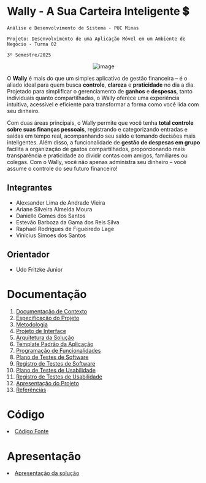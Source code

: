 # Wally - A Sua Carteira Inteligente 💲

`Análise e Desenvolvimento de Sistema - PUC Minas`

`Projeto: Desenvolvimento de uma Aplicação Móvel em um Ambiente de Negócio - Turma 02`

`3º Semestre/2025`

<div align="center">

![image](https://github.com/user-attachments/assets/1dfe0158-3208-401a-b55d-bc164f5ec9d8)

</div>


O **Wally** é mais do que um simples aplicativo de gestão financeira – é o aliado ideal para quem busca **controle**, **clareza** e **praticidade** no dia a dia. 
Projetado para simplificar o gerenciamento de **ganhos** e **despesas**, tanto individuais quanto compartilhadas, o Wally oferece uma experiência intuitiva, acessível e eficiente para transformar a forma como você lida com seu dinheiro. </br>

Com duas áreas principais, o Wally permite que você tenha **total controle sobre suas finanças pessoais**, registrando e categorizando entradas e saídas em tempo real, acompanhando seu saldo e tomando decisões mais inteligentes. Além disso, a funcionalidade de **gestão de despesas em grupo** facilita a organização de gastos compartilhados, proporcionando mais transparência e praticidade ao dividir contas com amigos, familiares ou colegas. Com o Wally, você não apenas administra seu dinheiro – você assume o controle do seu futuro financeiro! 

## Integrantes

* Alexsander Lima de Andrade Vieira
* Ariane Silveira Almeida Moura
* Danielle Gomes dos Santos
* Estevão Barboza da Gama dos Reis Silva
* Raphael Rodrigues de Figueiredo Lage
* Vinicius Simoes dos Santos

## Orientador

* Udo Fritzke Junior

<!--
## Instruções de utilização

Assim que a primeira versão do sistema estiver disponível, deverá complementar com as instruções de utilização. Descreva como instalar eventuais dependências e como executar a aplicação. 
-->

# Documentação

<ol>
<li><a href="docs/01-Documentação de Contexto.md"> Documentação de Contexto</a></li>
<li><a href="docs/02-Especificação do Projeto.md"> Especificação do Projeto</a></li>
<li><a href="docs/03-Metodologia.md"> Metodologia</a></li>
<li><a href="docs/04-Projeto de Interface.md"> Projeto de Interface</a></li>
<li><a href="docs/05-Arquitetura da Solução.md"> Arquitetura da Solução</a></li>
<li><a href="docs/06-Template Padrão da Aplicação.md"> Template Padrão da Aplicação</a></li>
<li><a href="docs/07-Programação de Funcionalidades.md"> Programação de Funcionalidades</a></li>
<li><a href="docs/08-Plano de Testes de Software.md"> Plano de Testes de Software</a></li>
<li><a href="docs/09-Registro de Testes de Software.md"> Registro de Testes de Software</a></li>
<li><a href="docs/10-Plano de Testes de Usabilidade.md"> Plano de Testes de Usabilidade</a></li>
<li><a href="docs/11-Registro de Testes de Usabilidade.md"> Registro de Testes de Usabilidade</a></li>
<li><a href="docs/12-Apresentação do Projeto.md"> Apresentação do Projeto</a></li>
<li><a href="docs/13-Referências.md"> Referências</a></li>
</ol>

# Código

<li><a href="https://github.com/ICEI-PUC-Minas-PMV-ADS/pmv-ads-2025-1-e3-proj-mov-t2-wally/blob/main/wally/README.md"> Código Fonte</a></li>

# Apresentação

<li><a href="presentation/README.md"> Apresentação da solução</a></li>
